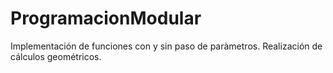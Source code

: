 # ProgramacionModular
Implementación de funciones con y sin paso de paràmetros. Realización de cálculos geométricos.
